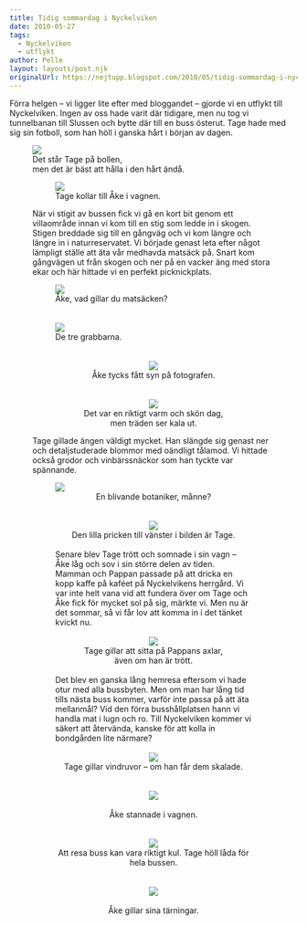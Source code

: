 ```yaml
---
title: Tidig sommardag i Nyckelviken
date: 2010-05-27
tags: 
  - Nyckelviken
  - utflykt	
author: Pelle
layout: layouts/post.njk
originalUrl: https://nejtupp.blogspot.com/2010/05/tidig-sommardag-i-nyckelviken.html
---
```


Förra helgen – vi ligger lite efter med bloggandet – gjorde vi en utflykt till Nyckelviken. Ingen av oss hade varit där tidigare, men nu tog vi tunnelbanan till Slussen och bytte där till en buss österut. Tage hade med sig sin fotboll, som han höll i ganska hårt i början av dagen.

<figure>
	<img src="../../../../img/Utflykt+till+Nyckelviken-_MG_9820.jpg"><br>
	<figcaption>Det står Tage på bollen,<br>men det är bäst att hålla i den hårt ändå.</figcaption>

<figure>
	<img src="../../../../img/Utflykt+till+Nyckelviken-_MG_9826.jpg"><br>
	<figcaption>Tage kollar till Åke i vagnen.</figcaption>
</figure>När vi stigit av bussen fick vi gå en kort bit genom ett villaområde innan vi kom till en stig som ledde in i skogen. Stigen breddade sig till en gångväg och vi kom längre och längre in i naturreservatet. Vi började genast leta efter något lämpligt ställe att äta vår medhavda matsäck på. Snart kom gångvägen ut från skogen och ner på en vacker äng med stora ekar och här hittade vi en perfekt picknickplats.

<figure>
	<img src="../../../../img/Utflykt+till+Nyckelviken-_MG_9841.jpg"><br>
	<figcaption>Åke, vad gillar du matsäcken?</span></span><br><br><br><img src="../../../../img/Utflykt+till+Nyckelviken-_MG_9866.jpg"><br>
	<figcaption>De tre grabbarna.</span></span><br><br></div><br><div style="text-align: center;"><img src="../../../../img/Utflykt+till+Nyckelviken-_MG_9868.jpg"><br></div><div style="text-align: center;">
	<figcaption>Åke tycks fått syn på fotografen.</span><br><br></div><br><div style="text-align: center;"><img src="../../../../img/Utflykt+till+Nyckelviken-_MG_9888.jpg"><br>
	<figcaption>Det var en riktigt varm och skön dag,<br>men träden ser kala ut.</figcaption>
</figure>Tage gillade ängen väldigt mycket. Han slängde sig genast ner och detaljstuderade blommor med oändligt tålamod. Vi hittade också grodor och vinbärssnäckor som han tyckte var spännande.

<figure>
	<img src="../../../../img/Utflykt+till+Nyckelviken-_MG_9886.jpg"><br></div><div style="text-align: center;">
	<figcaption>En blivande botaniker, månne?</span></span><br><br></div><br><div style="text-align: center;"><img src="../../../../img/Utflykt+till+Nyckelviken-_MG_9902.jpg"><br></div><div style="text-align: center;">
	<figcaption>Den lilla pricken till vänster i bilden är Tage.</span></span><br><br><div style="text-align: left;">Senare blev Tage trött och somnade i sin vagn – Åke låg och sov i sin större delen av tiden. Mamman och Pappan passade på att dricka en kopp kaffe på kaféet på Nyckelvikens herrgård. Vi var inte helt vana vid att fundera över om Tage och Åke fick för mycket sol på sig, märkte vi. Men nu är det sommar, så vi får lov att komma in i det tänket kvickt nu.<br></div><br><img src="../../../../img/Utflykt+till+Nyckelviken-_MG_9918.jpg"><br>
	<figcaption>Tage gillar att sitta på Pappans axlar,<br>även om han är trött.</span></span><br><br><div style="text-align: left;">Det blev en ganska lång hemresa eftersom vi hade otur med alla bussbyten. Men om man har lång tid tills nästa buss kommer, varför inte passa på att äta mellanmål? Vid den förra busshållplatsen hann vi handla mat i lugn och ro. Till Nyckelviken kommer vi säkert att återvända, kanske för att kolla in bondgården lite närmare?<br></div><br></div><div style="text-align: center;"><img src="../../../../img/Utflykt+till+Nyckelviken-_MG_9930.jpg"><br>
	<figcaption>Tage gillar vindruvor – om han får dem skalade.</span></span><br><br><br></div><div style="text-align: center;"><img src="../../../../img/Utflykt+till+Nyckelviken-_MG_9938.jpg">
	<figcaption><br>Åke stannade i vagnen.</span><br></div><div style="text-align: center;"><br></div><br><div style="text-align: center;"><img src="../../../../img/Utflykt+till+Nyckelviken-_MG_9950.jpg"><br>
	<figcaption>Att resa buss kan vara riktigt kul. Tage höll låda för hela bussen.</span></span><br><br><br><img src="../../../../img/Utflykt+till+Nyckelviken-_MG_9964.jpg">
	<figcaption><br>Åke gillar sina tärningar.</figcaption>
